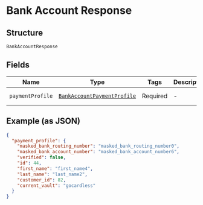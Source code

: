 
# Bank Account Response

## Structure

`BankAccountResponse`

## Fields

| Name | Type | Tags | Description | Getter | Setter |
|  --- | --- | --- | --- | --- | --- |
| `paymentProfile` | [`BankAccountPaymentProfile`](../../doc/models/bank-account-payment-profile.md) | Required | - | getPaymentProfile(): BankAccountPaymentProfile | setPaymentProfile(BankAccountPaymentProfile paymentProfile): void |

## Example (as JSON)

```json
{
  "payment_profile": {
    "masked_bank_routing_number": "masked_bank_routing_number0",
    "masked_bank_account_number": "masked_bank_account_number6",
    "verified": false,
    "id": 44,
    "first_name": "first_name4",
    "last_name": "last_name2",
    "customer_id": 82,
    "current_vault": "gocardless"
  }
}
```

